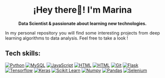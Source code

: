 <p align="center" width="300">
   <h1 align="center">¡Hey there👋! I'm Marina</h1>
</p>
<p align="center"><strong>Data Scientist & passionate about learning new technologies.</strong></p>
<p align="justify">In my personal repository you will find some interesting projects from deep learning algorithms to data analysis.   
Feel free to take a look !</strong></p>


<h2 align="left">Tech skills:</h2>

[![Python](https://img.shields.io/badge/Python-yellow?style=for-the-badge&logo=python&logoColor=white&labelColor=101010)]()
[![MySQL](https://img.shields.io/badge/MySQL-4479A1?style=for-the-badge&logo=mysql&logoColor=white&labelColor=101010)]()
[![JavaScript](https://img.shields.io/badge/JavaScript-F7DF1E?style=for-the-badge&logo=javascript&logoColor=white&labelColor=101010)]()
[![HTML](https://img.shields.io/badge/HTML5-E34F26?style=for-the-badge&logo=html5&logoColor=white&labelColor=101010)]()
[![HTML](https://img.shields.io/badge/CSS3-1572B6?style=for-the-badge&logo=css3&logoColor=white&labelColor=101010)]()
[![Git](https://img.shields.io/badge/GIT-E44C30?style=for-the-badge&logo=git&logoColor=white&labelColor=101010)]()
[![Flask](https://img.shields.io/badge/Flask-000000?style=for-the-badge&logo=flask&logoColor=white&labelColor=101010)]()
[![Tensorflow](https://img.shields.io/badge/TensorFlow-FF6F00?style=for-the-badge&logo=tensorflow&logoColor=white&labelColor=101010)]()
[![Keras](https://img.shields.io/badge/Keras-FF0000?style=for-the-badge&logo=keras&logoColor=white&labelColor=101010)]()
[![Scikit Learn](https://img.shields.io/badge/scikit_learn-F7931E?style=for-the-badge&logo=scikit-learn&logoColor=white&labelColor=101010)]()
[![Numpy](https://img.shields.io/badge/Numpy-777BB4?style=for-the-badge&logo=numpy&logoColor=white&labelColor=101010)]()
[![Pandas](https://img.shields.io/badge/Pandas-2C2D72?style=for-the-badge&logo=pandas&logoColor=white&labelColor=101010)]()
[![Selenium](https://img.shields.io/badge/Selenium-43B02A?style=for-the-badge&logo=Selenium&logoColor=white&labelColor=101010)]()
